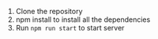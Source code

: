 1. Clone the repository
2. npm install to install all the dependencies
3. Run `npm run start` to start server